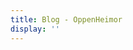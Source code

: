 ```yaml
---
title: Blog - OppenHeimor
display: ''
---
```


<SubNav/>

<ClientOnly>
  <StarBackground />
</ClientOnly>

<ListPosts />
